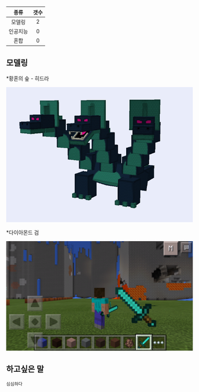 |   종류  |  갯수  |
| :---:  | :---: |
|  모델링  |   2  |
| 인공지능 |  0   |
|  혼합  |   0   | 

## 모델링

 *황혼의 숲 - 히드라
 
 ![hydra](https://raw.githubusercontent.com/Duduzzing/MCPE-ModPE-Script/master/Modeling/Hydra.png)
 
 
 *다이아몬드 검
 
 ![sword](https://raw.githubusercontent.com/Duduzzing/MCPE-ModPE-Script/master/Modeling/swordModel/Screenshot.png)
 
 
## 하고싶은 말

```
심심하다
```
